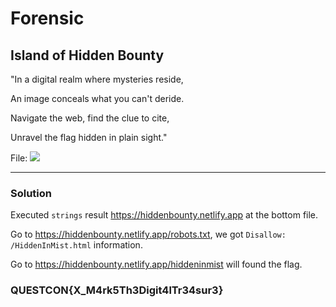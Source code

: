 # Forensic

## Island of Hidden Bounty

"In a digital realm where mysteries reside,

An image conceals what you can't deride.

Navigate the web, find the clue to cite,

Unravel the flag hidden in plain sight."

File: ![](https://media.discordapp.net/attachments/758115188796162088/1168828771210637373/blackperl.jpg?ex=65532f9e&is=6540ba9e&hm=9f71cdaa09f77970592cd5158a27abd009097f6d62a7604506d68a82d9570380&=&width=1898&height=1068)

---

### Solution

Executed `strings` result https://hiddenbounty.netlify.app at the bottom file. 

Go to https://hiddenbounty.netlify.app/robots.txt, we got `Disallow: /HiddenInMist.html` information.

Go to https://hiddenbounty.netlify.app/hiddeninmist will found the flag.


### QUESTCON{X_M4rk5Th3Digit4lTr34sur3}